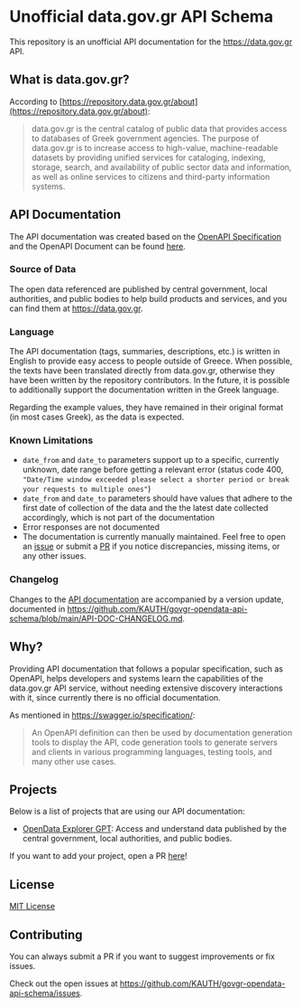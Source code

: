 # Unofficial data.gov.gr API Schema
This repository is an unofficial API documentation for the https://data.gov.gr API.

## What is data.gov.gr?
According to [https://repository.data.gov.gr/about](https://repository.data.gov.gr/about):

> data.gov.gr is the central catalog of public data that provides access to databases of Greek government agencies. The purpose of data.gov.gr is to increase access to high-value, machine-readable datasets by providing unified services for cataloging, indexing, storage, search, and availability of public sector data and information, as well as online services to citizens and third-party information systems.

## API Documentation
The API documentation was created based on the [OpenAPI Specification](https://swagger.io/specification/) and the OpenAPI Document can be found [here](https://github.com/KAUTH/govgr-opendata-api-schema/blob/main/openapi-data-gov-gr.yaml).

### Source of Data
The open data referenced are published by central government, local authorities, and public bodies to help build products and services, and you can find them at https://data.gov.gr.

### Language
The API documentation (tags, summaries, descriptions, etc.) is written in English to provide easy access to people outside of Greece. When possible, the texts have been translated directly from data.gov.gr, otherwise they have been written by
the repository contributors. In the future, it is possible to additionally support the documentation written in the Greek language.

Regarding the example values, they have remained in their original format (in most cases Greek), as the data is expected.

### Known Limitations
- `date_from` and `date_to` parameters support up to a specific, currently unknown, date range before getting a relevant
error (status code 400, `"Date/Time window exceeded please select a shorter period or break your requests to multiple ones"`)
- `date_from` and `date_to` parameters should have values that adhere to the first date of collection of the data and the
the latest date collected accordingly, which is not part of the documentation
- Error responses are not documented
- The documentation is currently manually maintained. Feel free to open an [issue](https://github.com/KAUTH/govgr-opendata-api-schema/issues)
or submit a [PR](https://github.com/KAUTH/govgr-opendata-api-schema/pulls) if you notice discrepancies, missing items, or any other issues.

### Changelog
Changes to the [API documentation](https://github.com/KAUTH/govgr-opendata-api-schema/blob/main/openapi-data-gov-gr.yaml)
are accompanied by a version update, documented in
https://github.com/KAUTH/govgr-opendata-api-schema/blob/main/API-DOC-CHANGELOG.md.

## Why?
Providing API documentation that follows a popular specification, such as OpenAPI, helps developers and systems learn the
capabilities of the data.gov.gr API service, without needing extensive discovery interactions with it, since currently there
is no official documentation.

As mentioned in https://swagger.io/specification/:
> An OpenAPI definition can then be used by documentation generation tools to display the API, code generation tools to generate servers and clients in various programming languages, testing tools, and many other use cases.

## Projects
Below is a list of projects that are using our API documentation:
- [OpenData Explorer GPT](https://chat.openai.com/g/g-1ZBK8qUZ1-opendata-explorer): Access and understand data published by the central government, local authorities, and public bodies.

If you want to add your project, open a PR [here](https://github.com/KAUTH/govgr-opendata-api-schema/pulls)!

## License
[MIT License](https://github.com/KAUTH/govgr-opendata-api-schema/blob/main/LICENSE)

## Contributing
You can always submit a PR if you want to suggest improvements or fix issues.

Check out the open issues at https://github.com/KAUTH/govgr-opendata-api-schema/issues.